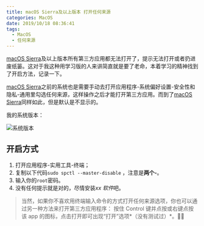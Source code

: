 ```yaml
---
title: macOS Sierra及以上版本 打开任何来源
categories: MacOS
date: 2019/10/18 08:36:41
tags:
  - MacOS
  - 任何来源
---
```


[macOS Sierra](https://support.apple.com/zh-cn/HT208202)及以上版本所有第三方应用都无法打开了，提示无法打开或者扔进废纸篓。这对于我这种用学习版的人来讲简直就是要了老命，本着学习的精神找到了开启方法，记录一下。

[macOS Sierra](https://support.apple.com/zh-cn/HT208202)之前的系统也是需要手动去打开应用程序-系统偏好设置-安全性和隐私-通用里勾选任何来源，这样操作之后才能打开第三方应用。而到了[macOS Sierra](https://support.apple.com/zh-cn/HT208202)同样如此，但是默认是不显示的。

我的系统版本：

<!--more-->

![系统版本](https://image.2077tech.com/uploads/big/41fc46036f67ce84bcb2e0f417437dbd.jpg)

## 开启方式

1. 打开应用程序-实用工具-终端；
2. 复制以下代码`sudo spctl --master-disable` ，注意是**两个-**。
3. 输入你的`root`密码。
4. 没有任何提示就是对的，尽情安装*xx 软件*吧。

> 当然，如果你不喜欢用终端输入命令的方式打开任何来源选项，你也可以通过另一种方法来打开第三方应用程序： 按住 Control 键并点按或右键点按该 app 的图标，点击打开即可出现“打开”选项*（没有测试过）*。
